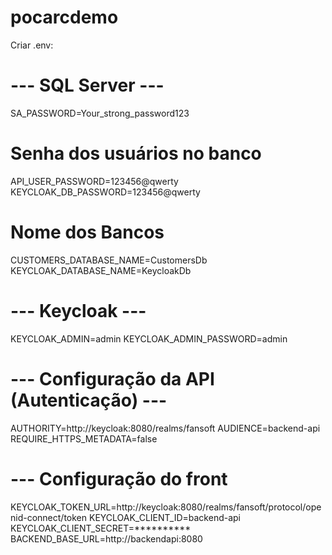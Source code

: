 # pocarcdemo

Criar .env:

# --- SQL Server ---
SA_PASSWORD=Your_strong_password123

# Senha dos usuários no banco
API_USER_PASSWORD=123456@qwerty
KEYCLOAK_DB_PASSWORD=123456@qwerty

# Nome dos Bancos
CUSTOMERS_DATABASE_NAME=CustomersDb
KEYCLOAK_DATABASE_NAME=KeycloakDb

# --- Keycloak ---
KEYCLOAK_ADMIN=admin
KEYCLOAK_ADMIN_PASSWORD=admin

# --- Configuração da API (Autenticação) ---
AUTHORITY=http://keycloak:8080/realms/fansoft
AUDIENCE=backend-api
REQUIRE_HTTPS_METADATA=false

# --- Configuração do front
KEYCLOAK_TOKEN_URL=http://keycloak:8080/realms/fansoft/protocol/openid-connect/token
KEYCLOAK_CLIENT_ID=backend-api
KEYCLOAK_CLIENT_SECRET=**********
BACKEND_BASE_URL=http://backendapi:8080
